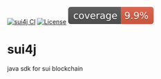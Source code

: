 [![sui4j CI](https://github.com/GrapeBaBa/sui4j/actions/workflows/gradle.yml/badge.svg?branch=main)](https://github.com/GrapeBaBa/sui4j/actions/workflows/gradle.yml)
[![License](https://img.shields.io/badge/License-Apache%202.0-blue.svg)](https://opensource.org/licenses/Apache-2.0)
![Coverage](.github/badges/jacoco.svg)

# sui4j
java sdk for sui blockchain
